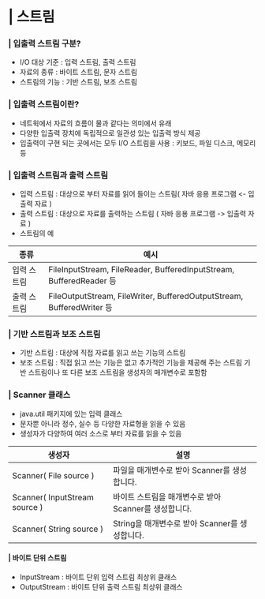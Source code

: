 # | 스트림

### | 입출력 스트림 구분?
 - I/O 대상 기준 : 입력 스트림, 출력 스트림
 - 자료의 종류 : 바이트 스트림, 문자 스트림
 - 스트림의 기능 : 기반 스트림, 보조 스트림
 
### | 입출력 스트림이란?
 - 네트윅에서 자료의 흐름이 물과 같다는 의미에서 유래
 - 다양한 입출력 장치에 독립적으로 일관성 있는 입출력 방식 제공
 - 입출력이 구현 되는 곳에서는 모두 I/O 스트림을 사용
 	: 키보드, 파일 디스크, 메모리 등
 	
### | 입출력 스트림과 출력 스트림
 - 입력 스트림 : 대상으로 부터 자료를 읽어 들이는 스트림( 자바 응용 프로그램 <- 입출력 자료 )
 - 출력 스트림 : 대상으로 자료를 출력하는 스트림 ( 자바 응용 프로그램 -> 입출력 자료 )
 - 스트림의 예
 
| 종류 | 예시 |
| ---| --- |
| 입력 스트림 | FileInputStream, FileReader, BufferedInputStream, BufferedReader 등 |
| 출력 스트림 | FileOutputStream, FileWriter, BufferedOutputStream, BufferedWriter 등 |

### | 기반 스트림과 보조 스트림
 - 기반 스트림 : 대상에 직접 자료를 읽고 쓰는 기능의 스트림
 - 보조 스트림 : 직접 읽고 쓰는 기능은 없고 추가적인 기능을 제공해 주는 스트림
 			기반 스트림이나 또 다른 보조 스트림을 생성자의 매개변수로 포함함


### | Scanner 클래스
 - java.util 패키지에 있는 입력 클래스
 - 문자뿐 아니라 정수, 실수 등 다양한 자료형을 읽을 수 있음
 - 생성자가 다양하여 여러 소스로 부터 자료를 읽을 수 있음
 
| 생성자 | 설명 |
| --- | --- |
| Scanner( File source ) | 파일을 매개변수로 받아 Scanner를 생성합니다. |
| Scanner( InputStream source ) | 바이트 스트림을 매개변수로 받아 Scanner를 생성합니다. |
| Scanner( String source ) | String을 매개변수로 받아 Scanner를 생성합니다. |
 
#### | 바이트 단위 스트림
 - InputStream : 바이트 단위 입력 스트림 최상위 클래스
 - OutputStream : 바이트 단위 출력 스트림 최상위 클래스

 
